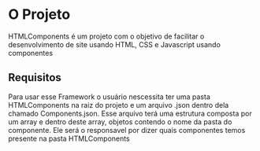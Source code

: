 # O Projeto
<p>HTMLComponents é um projeto com o objetivo de facilitar o desenvolvimento de site usando HTML, CSS e Javascript usando componentes</p>

## Requisitos
<p>
  Para usar esse Framework o usuário nescessita ter uma pasta HTMLComponents na raiz do projeto e um arquivo .json dentro dela chamado Components.json. Esse arquivo terá uma estrutura composta por um array e dentro deste array, objetos contendo o nome da pasta do componente. Ele será o responsavel por dizer quais componentes temos presente na pasta HTMLComponents
</p>

